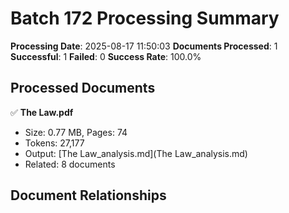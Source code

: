 # Batch 172 Processing Summary

**Processing Date**: 2025-08-17 11:50:03
**Documents Processed**: 1
**Successful**: 1
**Failed**: 0
**Success Rate**: 100.0%

## Processed Documents

✅ **The Law.pdf**
   - Size: 0.77 MB, Pages: 74
   - Tokens: 27,177
   - Output: [The Law_analysis.md](The Law_analysis.md)
   - Related: 8 documents

## Document Relationships
